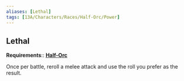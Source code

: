 ```yaml
---
aliases: [Lethal]
tags: [13A/Characters/Races/Half-Orc/Power]
---
```


## Lethal

**Requirements**:: **[Half-Orc](Compendium/13A/Races/Half-Orc.md)**

Once per battle, reroll a melee attack and use the roll you prefer as the result.
